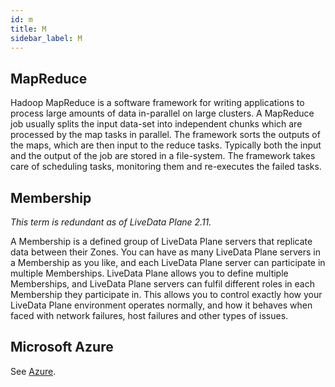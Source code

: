 ```yaml
---
id: m
title: M
sidebar_label: M
---
```


## MapReduce
Hadoop MapReduce is a software framework for writing applications to process large amounts of data in-parallel on large clusters. A MapReduce job usually splits the input data-set into independent chunks which are processed by the map tasks in parallel. The framework sorts the outputs of the maps, which are then input to the reduce tasks. Typically both the input and the output of the job are stored in a file-system. The framework takes care of scheduling tasks, monitoring them and re-executes the failed tasks.

## Membership

*This term is redundant as of LiveData Plane 2.11.*

A Membership is a defined group of LiveData Plane servers that replicate data between their Zones. You can have as many LiveData Plane servers in a Membership as you like, and each LiveData Plane server can participate in multiple Memberships. LiveData Plane allows you to define multiple Memberships, and LiveData Plane servers can fulfil different roles in each Membership they participate in. This allows you to control exactly how your LiveData Plane environment operates normally, and how it behaves when faced with network failures, host failures and other types of issues.

## Microsoft Azure
See [Azure](a.md#azure).  
